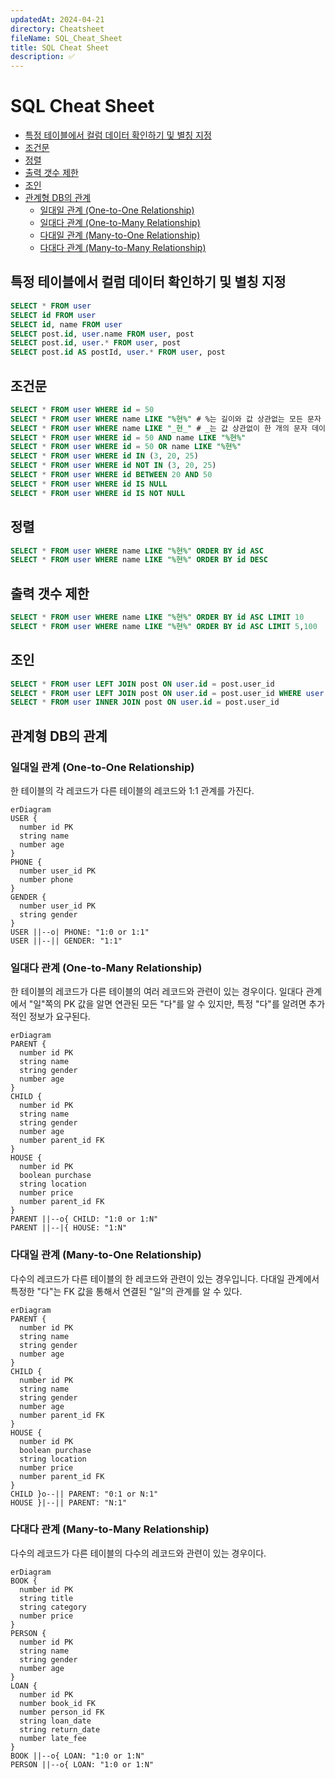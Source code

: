 ```yaml
---
updatedAt: 2024-04-21
directory: Cheatsheet
fileName: SQL_Cheat_Sheet
title: SQL Cheat Sheet
description: ✅
---
```


# SQL Cheat Sheet

- [특정 테이블에서 컬럼 데이터 확인하기 및 별칭 지정](#특정-테이블에서-컬럼-데이터-확인하기-및-별칭-지정)
- [조건문](#조건문)
- [정렬](#정렬)
- [출력 갯수 제한](#출력-갯수-제한)
- [조인](#조인)
- [관계형 DB의 관계](#관계형-db의-관계)
  - [일대일 관계 (One-to-One Relationship)](#일대일-관계-one-to-one-relationship)
  - [일대다 관계 (One-to-Many Relationship)](#일대다-관계-one-to-many-relationship)
  - [다대일 관계 (Many-to-One Relationship)](#다대일-관계-many-to-one-relationship)
  - [다대다 관계 (Many-to-Many Relationship)](#다대다-관계-many-to-many-relationship)

## 특정 테이블에서 컬럼 데이터 확인하기 및 별칭 지정

```sql
SELECT * FROM user
SELECT id FROM user
SELECT id, name FROM user
SELECT post.id, user.name FROM user, post
SELECT post.id, user.* FROM user, post
SELECT post.id AS postId, user.* FROM user, post
```

## 조건문

```sql
SELECT * FROM user WHERE id = 50
SELECT * FROM user WHERE name LIKE "%현%" # %는 길이와 값 상관없는 모든 문자 데이터와 매칭
SELECT * FROM user WHERE name LIKE "_현_" # _는 값 상관없이 한 개의 문자 데이터와 매칭
SELECT * FROM user WHERE id = 50 AND name LIKE "%현%"
SELECT * FROM user WHERE id = 50 OR name LIKE "%현%"
SELECT * FROM user WHERE id IN (3, 20, 25)
SELECT * FROM user WHERE id NOT IN (3, 20, 25)
SELECT * FROM user WHERE id BETWEEN 20 AND 50
SELECT * FROM user WHERE id IS NULL
SELECT * FROM user WHERE id IS NOT NULL
```

## 정렬

```sql
SELECT * FROM user WHERE name LIKE "%현%" ORDER BY id ASC
SELECT * FROM user WHERE name LIKE "%현%" ORDER BY id DESC
```

## 출력 갯수 제한

```sql
SELECT * FROM user WHERE name LIKE "%현%" ORDER BY id ASC LIMIT 10
SELECT * FROM user WHERE name LIKE "%현%" ORDER BY id ASC LIMIT 5,100
```

## 조인

```sql
SELECT * FROM user LEFT JOIN post ON user.id = post.user_id
SELECT * FROM user LEFT JOIN post ON user.id = post.user_id WHERE user.id = 20
SELECT * FROM user INNER JOIN post ON user.id = post.user_id
```

## 관계형 DB의 관계

### 일대일 관계 (One-to-One Relationship)

한 테이블의 각 레코드가 다른 테이블의 레코드와 1:1 관계를 가진다.

```mermaid
erDiagram
USER {
  number id PK
  string name
  number age
}
PHONE {
  number user_id PK
  number phone
}
GENDER {
  number user_id PK
  string gender
}
USER ||--o| PHONE: "1:0 or 1:1"
USER ||--|| GENDER: "1:1"
```

### 일대다 관계 (One-to-Many Relationship)

한 테이블의 레코드가 다른 테이블의 여러 레코드와 관련이 있는 경우이다.
일대다 관계에서 "일"쪽의 PK 값을 알면 연관된 모든 "다"를 알 수 있지만, 특정 "다"를 알려면 추가적인 정보가 요구된다.

```mermaid
erDiagram
PARENT {
  number id PK
  string name
  string gender
  number age
}
CHILD {
  number id PK
  string name
  string gender
  number age
  number parent_id FK
}
HOUSE {
  number id PK
  boolean purchase
  string location
  number price
  number parent_id FK
}
PARENT ||--o{ CHILD: "1:0 or 1:N"
PARENT ||--|{ HOUSE: "1:N"
```

### 다대일 관계 (Many-to-One Relationship)

다수의 레코드가 다른 테이블의 한 레코드와 관련이 있는 경우입니다.
다대일 관계에서 특정한 "다"는 FK 값을 통해서 연결된 "일"의 관계를 알 수 있다.

```mermaid
erDiagram
PARENT {
  number id PK
  string name
  string gender
  number age
}
CHILD {
  number id PK
  string name
  string gender
  number age
  number parent_id FK
}
HOUSE {
  number id PK
  boolean purchase
  string location
  number price
  number parent_id FK
}
CHILD }o--|| PARENT: "0:1 or N:1"
HOUSE }|--|| PARENT: "N:1"
```

### 다대다 관계 (Many-to-Many Relationship)

다수의 레코드가 다른 테이블의 다수의 레코드와 관련이 있는 경우이다.

```mermaid
erDiagram
BOOK {
  number id PK
  string title
  string category
  number price
}
PERSON {
  number id PK
  string name
  string gender
  number age
}
LOAN {
  number id PK
  number book_id FK
  number person_id FK
  string loan_date
  string return_date
  number late_fee
}
BOOK ||--o{ LOAN: "1:0 or 1:N"
PERSON ||--o{ LOAN: "1:0 or 1:N"
```

